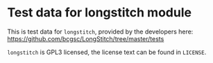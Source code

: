 # Test data for longstitch module

This is test data for `longstitch`, provided by the developers here:
https://github.com/bcgsc/LongStitch/tree/master/tests

`longstitch` is GPL3 licensed, the license text can be found in `LICENSE`.